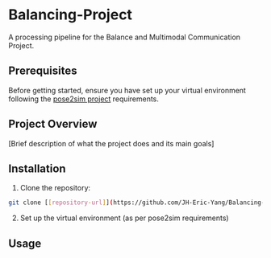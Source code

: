 # Balancing-Project

A processing pipeline for the Balance and Multimodal Communication Project.

## Prerequisites

Before getting started, ensure you have set up your virtual environment following the [pose2sim project](https://github.com/perfanalytics/pose2sim) requirements.

## Project Overview

[Brief description of what the project does and its main goals]

## Installation

1. Clone the repository:
```bash
git clone [[repository-url]](https://github.com/JH-Eric-Yang/Balancing-Project.git)
```

2. Set up the virtual environment (as per pose2sim requirements)

## Usage



